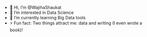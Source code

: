 - 👋 Hi, I’m @WajihaShaukat
- 👀 I’m interested in Data Science
- 🌱 I’m currently learning Big Data tools
- ⚡ Fun fact: Two things attract me: data and writing (I even wrote a book)!

<!---
WajihaShaukat/WajihaShaukat is a ✨ special ✨ repository because its `README.md` (this file) appears on your GitHub profile.
You can click the Preview link to take a look at your changes.
--->
